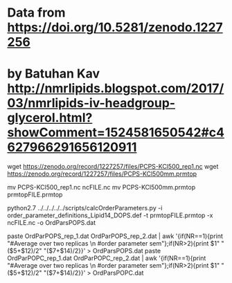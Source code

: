 # Data from https://doi.org/10.5281/zenodo.1227256 
# by Batuhan Kav http://nmrlipids.blogspot.com/2017/03/nmrlipids-iv-headgroup-glycerol.html?showComment=1524581650542#c4627966291656120911

wget https://zenodo.org/record/1227257/files/PCPS-KCl500_rep1.nc
wget https://zenodo.org/record/1227257/files/PCPS-KCl500mm.prmtop

mv PCPS-KCl500_rep1.nc ncFILE.nc
mv PCPS-KCl500mm.prmtop prmtopFILE.prmtop

python2.7 ../../../../../scripts/calcOrderParameters.py -i order_parameter_definitions_Lipid14_DOPS.def -t prmtopFILE.prmtop -x ncFILE.nc  -o OrdParsPOPS.dat


paste OrdParPOPS_rep_1.dat OrdParPOPS_rep_2.dat | awk '{if(NR==1){print "#Average over two replicas \n           #order parameter   sem"};if(NR>2){print $1"     "($5+$12)/2"          "($7+$14)/2}}' > OrdParsPOPS.dat
paste OrdParPOPC_rep_1.dat OrdParPOPC_rep_2.dat | awk '{if(NR==1){print "#Average over two replicas \n           #order parameter   sem"};if(NR>2){print $1"     "($5+$12)/2"          "($7+$14)/2}}' > OrdParsPOPC.dat
